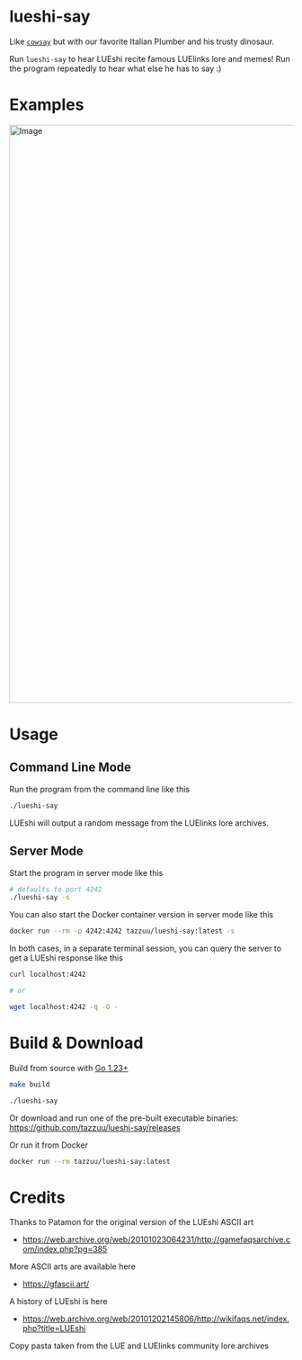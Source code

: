 # lueshi-say

Like [`cowsay`](https://en.wikipedia.org/wiki/Cowsay) but with our favorite Italian Plumber and his trusty dinosaur.

Run `lueshi-say` to hear LUEshi recite famous LUElinks lore and memes! Run the program repeatedly to hear what else he has to say :)

# Examples

<img width="1028" alt="Image" src="https://github.com/user-attachments/assets/ee65504f-9b5a-4777-8820-9c98836a5320" />

# Usage

## Command Line Mode

Run the program from the command line like this

```bash
./lueshi-say
```

LUEshi will output a random message from the LUElinks lore archives.

## Server Mode

Start the program in server mode like this

```bash
# defaults to port 4242
./lueshi-say -s
```

You can also start the Docker container version in server mode like this

```bash
docker run --rm -p 4242:4242 tazzuu/lueshi-say:latest -s
```

In both cases, in a separate terminal session, you can query the server to get a LUEshi response like this

```bash
curl localhost:4242

# or

wget localhost:4242 -q -O -
```

# Build & Download

Build from source with [Go 1.23+](https://go.dev/doc/install)

```bash
make build

./lueshi-say
```

Or download and run one of the pre-built executable binaries: https://github.com/tazzuu/lueshi-say/releases

Or run it from Docker

```bash
docker run --rm tazzuu/lueshi-say:latest
```

# Credits

Thanks to Patamon for the original version of the LUEshi ASCII art

- https://web.archive.org/web/20101023064231/http://gamefaqsarchive.com/index.php?pg=385

More ASCII arts are available here

- https://gfascii.art/

A history of LUEshi is here 

- https://web.archive.org/web/20101202145806/http://wikifaqs.net/index.php?title=LUEshi

Copy pasta taken from the LUE and LUElinks community lore archives
